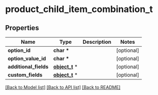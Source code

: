 # product_child_item_combination_t

## Properties
Name | Type | Description | Notes
------------ | ------------- | ------------- | -------------
**option_id** | **char \*** |  | [optional] 
**option_value_id** | **char \*** |  | [optional] 
**additional_fields** | [**object_t**](.md) \* |  | [optional] 
**custom_fields** | [**object_t**](.md) \* |  | [optional] 

[[Back to Model list]](../README.md#documentation-for-models) [[Back to API list]](../README.md#documentation-for-api-endpoints) [[Back to README]](../README.md)



